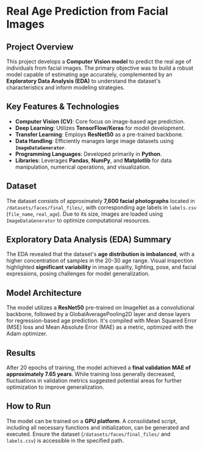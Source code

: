 # Real Age Prediction from Facial Images

## Project Overview

This project develops a **Computer Vision model** to predict the real age of individuals from facial images. The primary objective was to build a robust model capable of estimating age accurately, complemented by an **Exploratory Data Analysis (EDA)** to understand the dataset's characteristics and inform modeling strategies.

## Key Features & Technologies

* **Computer Vision (CV)**: Core focus on image-based age prediction.
* **Deep Learning**: Utilizes **TensorFlow/Keras** for model development.
* **Transfer Learning**: Employs **ResNet50** as a pre-trained backbone.
* **Data Handling**: Efficiently manages large image datasets using **`ImageDataGenerator`**.
* **Programming Languages**: Developed primarily in **Python**.
* **Libraries**: Leverages **Pandas**, **NumPy**, and **Matplotlib** for data manipulation, numerical operations, and visualization.

## Dataset

The dataset consists of approximately **7,600 facial photographs** located in `/datasets/faces/final_files/`, with corresponding age labels in `labels.csv` (`file_name`, `real_age`). Due to its size, images are loaded using `ImageDataGenerator` to optimize computational resources.

## Exploratory Data Analysis (EDA) Summary

The EDA revealed that the dataset's **age distribution is imbalanced**, with a higher concentration of samples in the 20-30 age range. Visual inspection highlighted **significant variability** in image quality, lighting, pose, and facial expressions, posing challenges for model generalization.

## Model Architecture

The model utilizes a **ResNet50** pre-trained on ImageNet as a convolutional backbone, followed by a GlobalAveragePooling2D layer and dense layers for regression-based age prediction. It's compiled with Mean Squared Error (MSE) loss and Mean Absolute Error (MAE) as a metric, optimized with the Adam optimizer.

## Results

After 20 epochs of training, the model achieved a **final validation MAE of approximately 7.65 years**. While training loss generally decreased, fluctuations in validation metrics suggested potential areas for further optimization to improve generalization.

## How to Run

The model can be trained on a **GPU platform**. A consolidated script, including all necessary functions and initialization, can be generated and executed. Ensure the dataset (`/datasets/faces/final_files/` and `labels.csv`) is accessible in the specified path.
